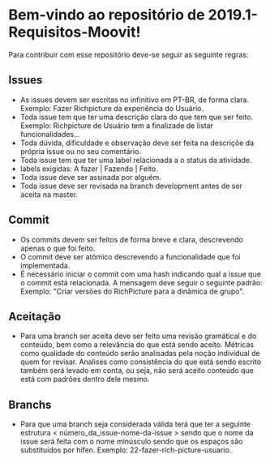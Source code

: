 # Bem-vindo ao repositório de 2019.1-Requisitos-Moovit!
Para contribuir com esse repositório deve-se seguir as seguinte regras:

## Issues
* As issues devem ser escritas no infinitivo em PT-BR, de forma clara.
  Exemplo: Fazer Richpicture da experiência do Usuário.
* Toda issue tem que ter uma descrição clara do que tem que ser feito.
  Exemplo: Richpicture de Usuário tem a finalizade de listar funcionalidades...
* Toda dúvida, dificuldade e observação deve ser feita na descriçõe da própria issue ou no seu comentário.
* Toda issue tem que ter uma label relacionada a o status da atividade.
* labels exigidas: A fazer | Fazendo | Feito.
* Toda issue deve ser assinada por alguém.
* Toda issue deve ser revisada na branch development antes de ser aceita na master.

## Commit
* Os commits devem ser feitos de forma breve e clara, descrevendo apenas o que foi feito.
* O commit deve ser atômico descrevendo a funcionalidade que foi implementada.
* É necessário iniciar o commit com uma hash indicando qual a issue que o commit está relacionada. A mensagem deve seguir o seguinte padrão:
  Exemplo: "Criar versões do RichPicture para a dinâmica de grupo".

## Aceitação
* Para uma branch ser aceita deve ser feito uma revisão gramátical e do conteúdo, bem como a relevância do que está sendo aceito. Métricas como qualidade do conteúdo serão analisadas pela noção indivídual de quem for revisar. Analises como consistência do que está sendo escrito também será levado em conta, ou seja, não será aceito conteúdo que está com padrões dentro dele mesmo.

## Branchs
* Para que uma branch seja considerada válida terá que ter a seguinte estrutura < número_da_issue-nome-da-issue > sendo que o nome da issue será feita com o nome minúsculo sendo que os espaços são substituídos por hífen.
  Exemplo: 22-fazer-rich-picture-usuario.
